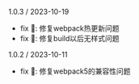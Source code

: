 1.0.3 / 2023-10-19
  + fix 🐛: 修复webpack热更新问题
  + fix 🐛: 修复build以后无样式问题


1.0.2 / 2023-10-11
  + fix 🐛: 修复webpack5的兼容性问题